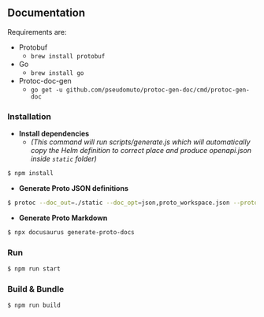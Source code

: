 ## Documentation

Requirements are:
- Protobuf
  - `brew install protobuf`
- Go
  - `brew install go`
- Protoc-doc-gen
  - `go get -u github.com/pseudomuto/protoc-gen-doc/cmd/protoc-gen-doc`

### Installation

- **Install dependencies**
  - *(This command will run scripts/generate.js which will automatically copy the Helm definition to correct place and produce openapi.json inside `static` folder)*
```bash
$ npm install
```

- **Generate Proto JSON definitions**

```bash
$ protoc --doc_out=./static --doc_opt=json,proto_workspace.json --proto_path=../protofiles ../protofiles/**/*.proto
```

- **Generate Proto Markdown**

```bash
$ npx docusaurus generate-proto-docs
```

### Run

```bash
$ npm run start
```

### Build & Bundle

```bash
$ npm run build
```
